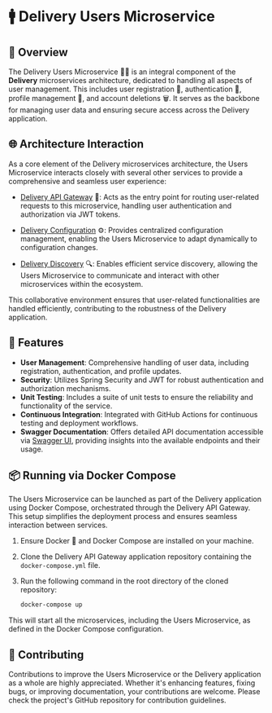 # 🚹 Delivery Users Microservice

## 📌 Overview

The Delivery Users Microservice 🧑‍💼 is an integral component of the **Delivery** microservices architecture, dedicated to handling all aspects of user management. This includes user registration 📝, authentication 🔐, profile management 🔄, and account deletions 🗑️. It serves as the backbone for managing user data and ensuring secure access across the Delivery application.

## 🌐 Architecture Interaction

As a core element of the Delivery microservices architecture, the Users Microservice interacts closely with several other services to provide a comprehensive and seamless user experience:

- [Delivery API Gateway](https://github.com/KyryloBulyk/delivery-api-gateway) 🚪: Acts as the entry point for routing user-related requests to this microservice, handling user authentication and authorization via JWT tokens.

- [Delivery Configuration](https://github.com/KyryloBulyk/delivery-configuration) ⚙️: Provides centralized configuration management, enabling the Users Microservice to adapt dynamically to configuration changes.

- [Delivery Discovery](https://github.com/KyryloBulyk/delivery-discovery) 🔍: Enables efficient service discovery, allowing the Users Microservice to communicate and interact with other microservices within the ecosystem.

This collaborative environment ensures that user-related functionalities are handled efficiently, contributing to the robustness of the Delivery application.

## 🚀 Features

- **User Management**: Comprehensive handling of user data, including registration, authentication, and profile updates.
- **Security**: Utilizes Spring Security and JWT for robust authentication and authorization mechanisms.
- **Unit Testing**: Includes a suite of unit tests to ensure the reliability and functionality of the service.
- **Continuous Integration**: Integrated with GitHub Actions for continuous testing and deployment workflows.
- **Swagger Documentation**: Offers detailed API documentation accessible via [Swagger UI](http://localhost:8080/swagger-ui/), providing insights into the available endpoints and their usage.

## 📦 Running via Docker Compose

The Users Microservice can be launched as part of the Delivery application using Docker Compose, orchestrated through the Delivery API Gateway. This setup simplifies the deployment process and ensures seamless interaction between services.

1. Ensure Docker 🐳 and Docker Compose are installed on your machine.
2. Clone the Delivery API Gateway application repository containing the `docker-compose.yml` file.
3. Run the following command in the root directory of the cloned repository:

   ```bash
   docker-compose up
    ```

This will start all the microservices, including the Users Microservice, as defined in the Docker Compose configuration.

## 🤝 Contributing

Contributions to improve the Users Microservice or the Delivery application as a whole are highly appreciated. Whether it's enhancing features, fixing bugs, or improving documentation, your contributions are welcome. Please check the project's GitHub repository for contribution guidelines.